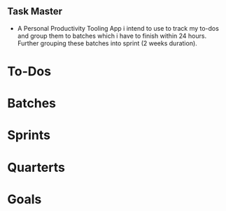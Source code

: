 
## Task Master
- A Personal Productivity Tooling App i intend to use to track my to-dos and group them to batches which i have to finish within 24 hours. Further grouping these batches into  sprint (2 weeks duration).

# To-Dos
# Batches
# Sprints
<!-- Long term tracker units -->
# Quarterts
# Goals
